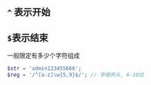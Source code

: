 ## `^` 表示开始

## `$`表示结束

一般限定有多少个字符组成

```php
$str = 'admin123455666';
$reg = '/^[a-z]\w{5,9}$/'; // 字母开头, 6-10位
```



